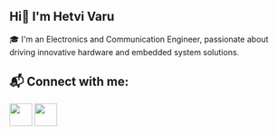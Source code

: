 ## Hi👋 I'm Hetvi Varu

🎓 I'm an Electronics and Communication Engineer, passionate about driving innovative hardware and embedded system solutions.  


## 📬 Connect with me:

<a href="mailto:hetvivaru3@gmail.com"><img src="https://img.icons8.com/color/48/gmail-new.png" width="40"/></a>
<a href="https://www.linkedin.com/in/hetvivaru/"><img src="https://img.icons8.com/color/48/linkedin.png" width="40"/></a>
